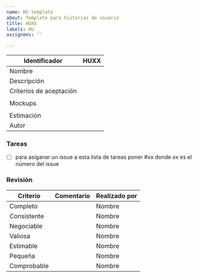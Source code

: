 ```yaml
---
name: HU template
about: Template para historias de usuario
title: HUXX
labels: HU
assignees: ''

---
```


| Identificador           | HUXX|
|-------------------------|--------------------------------|
| Nombre                  |  |
| Descripción             |  |
| Criterios de aceptación |  |
|                         |  |
| Mockups                 |  |
|                         |  | 
|Estimación               |  |
| Autor                   |  | 

### Tareas
- [ ] para asiganar un issue a esta lista de tareas poner #xx donde xx es el número del issue


### Revisión
| Criterio      | Comentario       | Realizado por |
|---------------|------------------|---------------|
| Completo      | | Nombre |
| Consistente   | | Nombre |
| Negociable    | | Nombre |
| Valiosa       | | Nombre |
| Estimable     | | Nombre |
| Pequeña       | | Nombre |
| Comprobable   | | Nombre |
